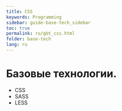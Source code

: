 ```yaml
---
title: CSS
keywords: Programming
sidebar: guide-base-tech_sidebar
toc: true
permalink: ru/gbt_css.html
folder: base-tech
lang: ru
---
```


# Базовые технологии.
* CSS
* SASS
* LESS